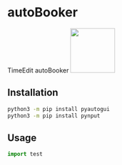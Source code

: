 # autoBooker
TimeEdit autoBooker
<img src="https://www.timeedit.net/assets/images/te_icon_gradient_vit_rounded@1x.png" width="100" height="100">

## Installation
```bash
python3 -m pip install pyautogui
python3 -m pip install pynput
```

## Usage

```python
import test
```
